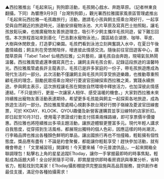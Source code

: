 ▲西拉雅推出「毛起來玩」狗狗節活動，毛孩開心戲水、奔跑草原。（記者林東良翻攝，下同）為響應9月9日「台灣狗狗節」，觀光署西拉雅國家風景區管理處推出「毛起來玩西拉雅—毛孩趣旅行」活動，邀請毛小孩與飼主搭乘台灣好行，一起享受與自然親近的旅遊時光，活動安排寵物泳池、大片草原及寫真巴士拍照點，讓毛孩放鬆玩樂，也推廣寵物友善旅遊理念，吸引不少飼主攜伴毛孩同遊，留下難忘回憶。本次旅程首站來到善化「巴吉劃水寵物泳池」，園區結合湖景、咖啡、草皮、大樹與休閒飲食，打造夢幻樂園。毛孩們看到泳池立刻興奮跳入水中，在夏日午後盡情嬉戲；飼主則在旁悠閒陪伴，增進彼此情感交流。隨後前往官田遊客中心，廣闊草原與「Tabe! Tabe! 仙境西拉雅」公共藝術，讓毛孩自由奔跑，現場氣氛熱鬧溫馨。西拉雅風管處還準備寫真巴士，讓飼主與毛孩合影，記錄這段旅途的溫馨時光。西拉雅風管處長許主龍表示，毛孩已是許多家庭的一份子，帶毛孩旅遊應成為現代生活的一部分。此次活動不僅讓飼主與毛孩共同享受旅遊樂趣，也推動尊重照顧毛孩的理念，鼓勵民眾搭乘台灣好行菱波官田線探索西拉雅之美，實踐永續旅遊。參與飼主表示，這次旅程讓毛孩在開放自然環境中釋放活力，也加深彼此情感連結，「不只是旅行，更是一次讓家人相伴、感受溫暖的機會。」大家對西拉雅未來持續推出寵物友善活動表達期待，希望更多毛孩能與飼主一起探索各地旅遊，成為旅遊生活的一部分。西拉雅風管處精心規劃多款台灣好行關子嶺線及菱波官田線套票，可於 KKDAY、KLOOK、QYOU趣優及新營客運購買並享沿線特約店家折扣。即日起至10月31日，使用電子票證或行動支付搭乘兩條路線，即可享票價半價優惠。西拉雅也將陸續推出多項主題活動，讓旅遊體驗更豐富多元。現代年輕人講求自我態度，從穿搭到生活風格，都展現出獨特的個人色彩，因應這樣的時尚潮流，行李箱品牌也推出各種顏色鮮明的單品，讓出國旅行再也不怕撞箱，輕鬆擁有個性態度。獎品應有盡有！不論是約會聚餐，都能讓你輕鬆享受！趕快參加活動，就有機會帶走！「文里補習班」開課啦！今天要來補「中元普渡供品」，一起來開箱全聯調理包！點擊右上角的星星追蹤ETtoday，讓你一手掌握最即時的時事焦點，輕鬆成為話題大師！全台好房隨手可得，即賞屋提供即時看房資訊與專業分析，省時省力，輕鬆找到完美家！ETtoday攝影棚提供完整設施與高品質服務，提供創作者最佳支援，滿足你各種拍攝需求！